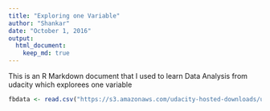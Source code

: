 ```yaml
---
title: "Exploring one Variable"
author: "Shankar"
date: "October 1, 2016"
output:  
  html_document:
    keep_md: true
---
```


This is an R Markdown document that I used to learn Data Analysis from udacity which explorees one variable



```r
fbdata <- read.csv("https://s3.amazonaws.com/udacity-hosted-downloads/ud651/pseudo_facebook.tsv", sep = '\t')
```
